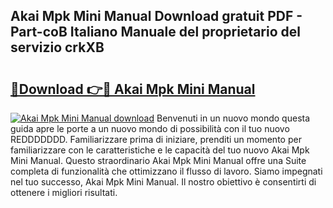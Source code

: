 ## Akai Mpk Mini Manual Download gratuit PDF - Part-coB Italiano Manuale del proprietario del servizio crkXB

# <h2><a href="http://dfgbfg7.blite.top/?on=Akai+Mpk+Mini+Manual">🔗Download 👉🔴 Akai Mpk Mini Manual</a></h2>

[![Akai Mpk Mini Manual download](https://i.imgur.com/lujVjoI.png)](http://dfgbfg7.blite.top/?on=Akai+Mpk+Mini+Manual)
Benvenuti in un nuovo mondo questa guida apre le porte a un nuovo mondo di possibilità con il tuo nuovo REDDDDDDD. Familiarizzare prima di iniziare, prenditi un momento per familiarizzare con le caratteristiche e le capacità del tuo nuovo Akai Mpk Mini Manual. Questo straordinario Akai Mpk Mini Manual offre una Suite completa di funzionalità che ottimizzano il flusso di lavoro. Siamo impegnati nel tuo successo, Akai Mpk Mini Manual. Il nostro obiettivo è consentirti di ottenere i migliori risultati.
